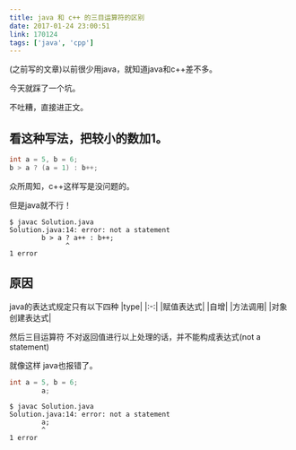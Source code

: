 ```yaml
---
title: java 和 c++ 的三目运算符的区别
date: 2017-01-24 23:00:51
link: 170124
tags: ['java', 'cpp']
---
```


(之前写的文章)以前很少用java，就知道java和c++差不多。

今天就踩了一个坑。

不吐糟，直接进正文。

## 看这种写法，把较小的数加1。

```c++
int a = 5, b = 6;
b > a ? (a = 1) : b++;
```

众所周知，c++这样写是没问题的。

但是java就不行！

```shell
$ javac Solution.java
Solution.java:14: error: not a statement
        b > a ? a++ : b++;
              ^
1 error
```

## 原因

java的表达式规定只有以下四种
|type|
|:-:|
|赋值表达式|
|自增|
|方法调用|
|对象创建表达式|

然后三目运算符 不对返回值进行以上处理的话，并不能构成表达式(not a statement)

就像这样 java也报错了。

```java
int a = 5, b = 6;
        a;
```

```shell
$ javac Solution.java
Solution.java:14: error: not a statement
        a;
        ^
1 error
```
